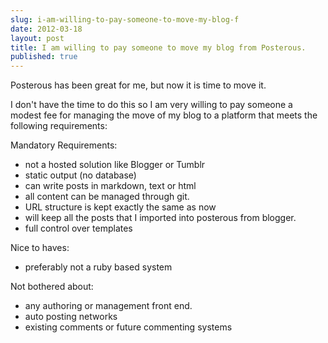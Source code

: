 ```yaml
---
slug: i-am-willing-to-pay-someone-to-move-my-blog-f
date: 2012-03-18
layout: post
title: I am willing to pay someone to move my blog from Posterous.
published: true
---
```

Posterous has been great for me, but now it is time to move it.

I don't have the time to do this so I am very willing to pay someone a
modest fee for managing the move of my blog to a platform that meets the
following requirements:

Mandatory Requirements:
- not a hosted solution like Blogger or Tumblr
- static output (no database)
- can write posts in markdown, text or html
- all content can be managed through git.
- URL structure is kept exactly the same as now
- will keep all the posts that I imported into posterous from blogger.
- full control over templates

Nice to haves:
- preferably not a ruby based system

Not bothered about:
- any authoring or management front end.
- auto posting networks
- existing comments or future commenting systems

